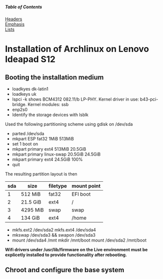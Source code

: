 ##### Table of Contents  
[Headers](#headers)  
[Emphasis](#emphasis)  
[Lists](#lists)  


# Installation of Archlinux on Lenovo Ideapad S12 #

## Booting the installation medium ##
- loadkyes dk-latin1
- loadkeys uk
- lspci -k shows BCM4312 082.11/b LP-PHY. Kernel driver in use: b43-pci-bridge. Kernel modules: ssb
- enp2s0
- Identify the storage devices with lsblk

Used the following partitioning scheme using gdisk on /dev/sda
- parted /dev/sda
- mkpart ESP fat32 1MiB 513MiB
- set 1 boot on
- mkpart primary ext4 513MiB 20.5GiB
- mkpart primary linux-swap 20.5GiB 24.5GiB
- mkpart primary ext4 24.5GiB 100%
- quit

The resulting partition layout is then


| sda 	| size     	| filetype 	| mount point 	|
|-----	|----------	|----------	|-------------	|
| 1   	| 512 MiB  	| fat32    	| EFI boot    	|
| 2   	| 21.5 GiB 	| ext4     	| /           	|
| 3   	| 4295 MiB 	| swap     	| swap        	|
| 4   	| 134 GiB  	| ext4     	| /home       	|







-  mkfs.ext2 /dev/sda2 mkfs.ext4 /dev/sda4 
-  mkswap /dev/sda3 && swapon /dev/sda3 
-  mount /dev/sda4 /mnt mkdir /mnt/boot mount /dev/sda2 /mnt/boot 


**Wifi drivers under /usr/lib/firmware on the Live environment must be explicetly installed to provide functionality after rebooting.**


## Chroot and configure the base system ##